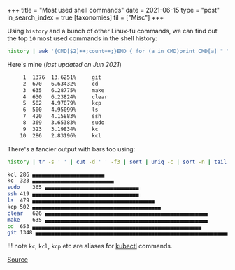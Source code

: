 +++
title = "Most used shell commands"
date = 2021-06-15
type = "post"
in_search_index = true
[taxonomies]
til = ["Misc"]
+++

Using `history` and a bunch of other Linux-fu commands, we can find out the top `10` most used commands in the shell history: 

```bash
history | awk '{CMD[$2]++;count++;}END { for (a in CMD)print CMD[a] " " CMD[a]/count*100 "% " a;}' | grep -v "./" | column -c3 -s " " -t | sort -nr | nl |  head -n10
```

Here's mine (_last updated on Jun 2021_)

```bash
     1	1376  13.6251%     git
     2	670   6.63432%     cd
     3	635   6.28775%     make
     4	630   6.23824%     clear
     5	502   4.97079%     kcp
     6	500   4.95099%     ls
     7	420   4.15883%     ssh
     8	369   3.65383%     sudo
     9	323   3.19834%     kc
    10	286   2.83196%     kcl
```

There's a fancier output with bars too using:

```bash
history | tr -s ' ' | cut -d ' ' -f3 | sort | uniq -c | sort -n | tail | perl -lane 'print $F[1], "\t", $F[0], " ", "▄" x ($F[0] / 12)'
```

```bash
kcl	286 ▄▄▄▄▄▄▄▄▄▄▄▄▄▄▄▄▄▄▄▄▄▄▄
kc	323 ▄▄▄▄▄▄▄▄▄▄▄▄▄▄▄▄▄▄▄▄▄▄▄▄▄▄
sudo	365 ▄▄▄▄▄▄▄▄▄▄▄▄▄▄▄▄▄▄▄▄▄▄▄▄▄▄▄▄▄▄
ssh	419 ▄▄▄▄▄▄▄▄▄▄▄▄▄▄▄▄▄▄▄▄▄▄▄▄▄▄▄▄▄▄▄▄▄▄
ls	479 ▄▄▄▄▄▄▄▄▄▄▄▄▄▄▄▄▄▄▄▄▄▄▄▄▄▄▄▄▄▄▄▄▄▄▄▄▄▄▄
kcp	502 ▄▄▄▄▄▄▄▄▄▄▄▄▄▄▄▄▄▄▄▄▄▄▄▄▄▄▄▄▄▄▄▄▄▄▄▄▄▄▄▄▄
clear	626 ▄▄▄▄▄▄▄▄▄▄▄▄▄▄▄▄▄▄▄▄▄▄▄▄▄▄▄▄▄▄▄▄▄▄▄▄▄▄▄▄▄▄▄▄▄▄▄▄▄▄▄▄
make	635 ▄▄▄▄▄▄▄▄▄▄▄▄▄▄▄▄▄▄▄▄▄▄▄▄▄▄▄▄▄▄▄▄▄▄▄▄▄▄▄▄▄▄▄▄▄▄▄▄▄▄▄▄
cd	653 ▄▄▄▄▄▄▄▄▄▄▄▄▄▄▄▄▄▄▄▄▄▄▄▄▄▄▄▄▄▄▄▄▄▄▄▄▄▄▄▄▄▄▄▄▄▄▄▄▄▄▄▄▄▄
git	1348 ▄▄▄▄▄▄▄▄▄▄▄▄▄▄▄▄▄▄▄▄▄▄▄▄▄▄▄▄▄▄▄▄▄▄▄▄▄▄▄▄▄▄▄▄▄▄▄▄▄▄▄▄▄▄▄▄▄▄▄▄▄▄▄▄▄▄▄▄▄▄▄▄▄▄▄▄▄▄▄▄▄▄▄▄▄▄▄▄▄▄▄▄▄▄▄▄▄▄▄▄▄▄▄▄▄▄▄▄▄▄▄▄
```

!!! note
    `kc`, `kcl`, `kcp` etc are aliases for [kubectl](./../k8s/kubectl-cheatsheet.md) commands.

[Source](https://www.reddit.com/r/linux/comments/8vzr3y/whats_the_most_frequent_terminal_command_you_use/)
